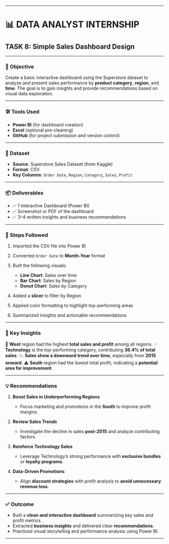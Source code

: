 
---

# 📊 DATA ANALYST INTERNSHIP

## **TASK 8: Simple Sales Dashboard Design**

---

### 🎯 Objective

Create a basic interactive dashboard using the Superstore dataset to analyze and present sales performance by **product category**, **region**, and **time**. The goal is to gain insights and provide recommendations based on visual data exploration.

---

### 🛠 Tools Used

* **Power BI** (for dashboard creation)
* **Excel** (optional pre-cleaning)
* **GitHub** (for project submission and version control)

---

### 📁 Dataset

* **Source**: Superstore Sales Dataset (from Kaggle)
* **Format**: CSV
* **Key Columns**: `Order Date`, `Region`, `Category`, `Sales`, `Profit`

---

### 📦 Deliverables

* ✅ 1 Interactive Dashboard (Power BI)
* ✅ Screenshot or PDF of the dashboard
* ✅ 3–4 written insights and business recommendations

---

### 📌 Steps Followed

1. Imported the CSV file into Power BI
2. Converted `Order Date` to **Month-Year** format
3. Built the following visuals:

   * **Line Chart**: Sales over time
   * **Bar Chart**: Sales by Region
   * **Donut Chart**: Sales by Category
4. Added a **slicer** to filter by Region
5. Applied color formatting to highlight top-performing areas
6. Summarized insights and actionable recommendations

---

### 🧠 Key Insights

💼 **West** region had the highest **total sales and profit** among all regions.
💡 **Technology** is the top-performing category, contributing **36.4% of total sales**.
📉 **Sales show a downward trend over time**, especially from **2015 onward**.
⚠️ **South** region had the lowest total profit, indicating a **potential area for improvement**.

---

### 💡 Recommendations

1. **Boost Sales in Underperforming Regions**

   * Focus marketing and promotions in the **South** to improve profit margins.

2. **Review Sales Trends**

   * Investigate the decline in sales **post-2015** and analyze contributing factors.

3. **Reinforce Technology Sales**

   * Leverage Technology’s strong performance with **exclusive bundles** or **loyalty programs**.

4. **Data-Driven Promotions**

   * Align **discount strategies** with profit analysis to **avoid unnecessary revenue loss**.

---

### ✅ Outcome

* Built a **clean and interactive dashboard** summarizing key sales and profit metrics.
* Extracted **business insights** and delivered clear **recommendations**.
* Practiced visual storytelling and performance analysis using Power BI.

---


